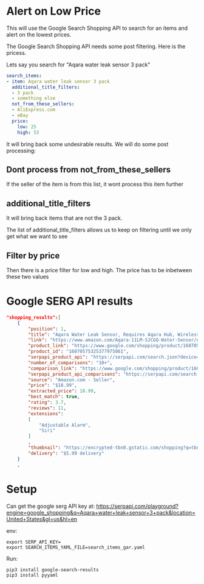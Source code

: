 # Alert on Low Price

This will use the Google Search Shopping API to search for an items and alert on the lowest prices.

The Google Search Shopping API needs some post filtering.  Here is the pricess.

Lets say you search for "Aqara water leak sensor 3 pack"

```yaml
search_items:
- item: Aqara water leak sensor 3 pack
  additional_title_filters:
  - 3 pack
  - something else
  not_from_these_sellers:
  - AliExpress.com
  - eBay
  price:
    low: 25
    high: 53
```

It will bring back some undesirable results.  We will do some post processing:

## Dont process from not_from_these_sellers
If the seller of the item is from this list, it wont process this item further


## additional_title_filters
It will bring back items that are not the 3 pack.

The list of additional_title_filters allows us to keep on filtering until we only
get what we want to see

## Filter by price
Then there is a price filter for low and high.  The price has to be inbetween these two
values

# Google SERG API results
```json
"shopping_results":[
    {
        "position": 1,
        "title": "Aqara Water Leak Sensor, Requires Aqara Hub, Wireless Water Leak Detector ...",
        "link": "https://www.amazon.com/Aqara-11LM-SJCGQ-Water-Sensor/dp/B07D39MSZS?source=ps-sl-shoppingads-lpcontext&ref_=fplfs&psc=1&smid=A35PXP61BJ01A2",
        "product_link": "https://www.google.com/shopping/product/16070575325377975061?gl=us",
        "product_id": "16070575325377975061",
        "serpapi_product_api": "https://serpapi.com/search.json?device=desktop&engine=google_product&gl=us&google_domain=google.com&hl=en&location=United+States&product_id=16070575325377975061",
        "number_of_comparisons": "10+",
        "comparison_link": "https://www.google.com/shopping/product/16070575325377975061/offers?hl=en&gl=us&uule=w+CAIQICINVW5pdGVkIFN0YXRlcw&q=aqara+water+leak+sensor&prds=eto:7824488265108361142_0,pid:256602637212884877,rsk:PC_15591572458261802167&sa=X&ved=0ahUKEwi6mOye99uFAxXwkK8BHUnACxQQ3q4ECP0J",
        "serpapi_product_api_comparisons": "https://serpapi.com/search.json?engine=google_product&filter=eto%3A7824488265108361142_0%2Cpid%3A256602637212884877%2Crsk%3APC_15591572458261802167&gl=us&offers=1&product_id=16070575325377975061&sa=X&uule=w+CAIQICINVW5pdGVkIFN0YXRlcw&ved=0ahUKEwi6mOye99uFAxXwkK8BHUnACxQQ3q4ECP0J",
        "source": "Amazon.com - Seller",
        "price": "$18.99",
        "extracted_price": 18.99,
        "best_match": true,
        "rating": 3.7,
        "reviews": 11,
        "extensions":
        [
            "Adjustable Alarm",
            "Siri"
        ]
        ,
        "thumbnail": "https://encrypted-tbn0.gstatic.com/shopping?q=tbn:ANd9GcQUhBxkP3xIg3RNHb0DdL-UCmEtmcC5rtCXy2wa2HQ1H7qS9C43XyiKU15apUfBsYP5A0zHuEW8e3btTNEHmPNBU0SUYmXxwyuu91X81lbj&usqp=CAE",
        "delivery": "$5.99 delivery"
    }
    ,
```

# Setup
Can get the google serg API key at: https://serpapi.com/playground?engine=google_shopping&q=Aqara+water+leak+sensor+3+pack&location=United+States&gl=us&hl=en

env:
```
export SERP_API_KEY=
export SEARCH_ITEMS_YAML_FILE=search_items_gar.yaml
```

Run:
```
pip3 install google-search-results
pip3 install pyyaml
```